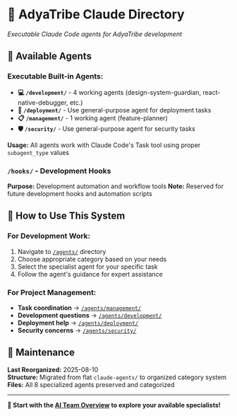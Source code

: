 # 🤖 AdyaTribe Claude Directory

*Executable Claude Code agents for AdyaTribe development*

## 📁 Available Agents

### Executable Built-in Agents:
- **💻 `/development/`** - 4 working agents (design-system-guardian, react-native-debugger, etc.)
- **🚀 `/deployment/`** - Use general-purpose agent for deployment tasks
- **📋 `/management/`** - 1 working agent (feature-planner)
- **🛡️ `/security/`** - Use general-purpose agent for security tasks

**Usage:** All agents work with Claude Code's Task tool using proper `subagent_type` values

### `/hooks/` - Development Hooks
**Purpose:** Development automation and workflow tools
**Note:** Reserved for future development hooks and automation scripts

## 🎯 How to Use This System

### For Development Work:
1. Navigate to [`/agents/`](agents/README.md) directory
2. Choose appropriate category based on your needs
3. Select the specialist agent for your specific task
4. Follow the agent's guidance for expert assistance

### For Project Management:
- **Task coordination** → [`/agents/management/`](agents/management/README.md)
- **Development questions** → [`/agents/development/`](agents/development/README.md)
- **Deployment help** → [`/agents/deployment/`](agents/deployment/README.md)
- **Security concerns** → [`/agents/security/`](agents/security/README.md)

## 🔧 Maintenance

**Last Reorganized:** 2025-08-10  
**Structure:** Migrated from flat `claude-agents/` to organized category system  
**Files:** All 8 specialized agents preserved and categorized  

---

**🌟 Start with the [AI Team Overview](agents/README.md) to explore your available specialists!**